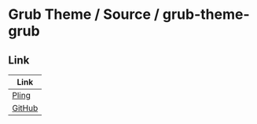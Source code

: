 

# Grub Theme / Source / grub-theme-grub


## Link

| Link |
| ---- |
| [Pling](https://www.pling.com/p/1443844/) |
| [GitHub](https://github.com/Teraskull/bigsur-grub2-theme) |
